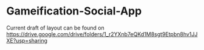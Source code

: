 # Gameification-Social-App
Current draft of layout can be found on https://drive.google.com/drive/folders/1_r2YXnb7eQKd1M8sgt9Etpbn8hv1JJXE?usp=sharing
